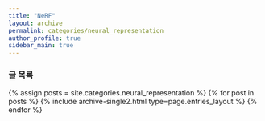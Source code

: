 ```yaml
---
title: "NeRF"
layout: archive
permalink: categories/neural_representation
author_profile: true
sidebar_main: true
---
```


### 글 목록

{% assign posts = site.categories.neural_representation %}
{% for post in posts %} {% include archive-single2.html type=page.entries_layout %} {% endfor %}